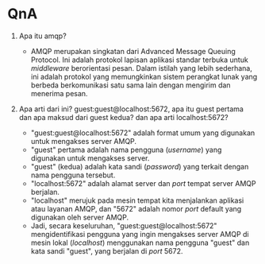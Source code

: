# QnA
1. Apa itu amqp?
    - AMQP merupakan singkatan dari Advanced Message Queuing Protocol. Ini adalah protokol lapisan aplikasi standar terbuka untuk _middleware_ berorientasi pesan. Dalam istilah yang lebih sederhana, ini adalah protokol yang memungkinkan sistem perangkat lunak yang berbeda berkomunikasi satu sama lain dengan mengirim dan menerima pesan.

2. Apa arti dari ini? guest:guest@localhost:5672, apa itu guest pertama dan apa maksud dari guest kedua? dan apa arti localhost:5672? 
    - "guest:guest@localhost:5672" adalah format umum yang digunakan untuk mengakses server AMQP. 
    - "guest" pertama adalah nama pengguna (_username_) yang digunakan untuk mengakses server. 
    - "guest" (kedua) adalah kata sandi (_password_) yang terkait dengan nama pengguna tersebut. 
    - "localhost:5672" adalah alamat server dan _port_ tempat server AMQP berjalan. 
    - "localhost" merujuk pada mesin tempat kita menjalankan aplikasi atau layanan AMQP, dan "5672" adalah nomor _port_ default yang digunakan oleh server AMQP. 
    - Jadi, secara keseluruhan, "guest:guest@localhost:5672" mengidentifikasi pengguna yang ingin mengakses server AMQP di mesin lokal (_localhost_) menggunakan nama pengguna "guest" dan kata sandi "guest", yang berjalan di _port_ 5672.